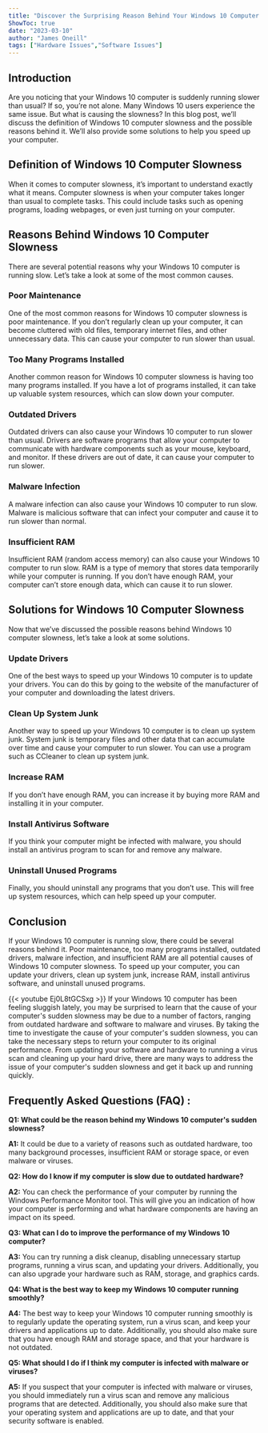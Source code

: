 ```yaml
---
title: "Discover the Surprising Reason Behind Your Windows 10 Computer's Sudden Slowness!"
ShowToc: true 
date: "2023-03-10"
author: "James Oneill" 
tags: ["Hardware Issues","Software Issues"]
---
```

## Introduction
Are you noticing that your Windows 10 computer is suddenly running slower than usual? If so, you’re not alone. Many Windows 10 users experience the same issue. But what is causing the slowness? In this blog post, we’ll discuss the definition of Windows 10 computer slowness and the possible reasons behind it. We’ll also provide some solutions to help you speed up your computer.

## Definition of Windows 10 Computer Slowness
When it comes to computer slowness, it’s important to understand exactly what it means. Computer slowness is when your computer takes longer than usual to complete tasks. This could include tasks such as opening programs, loading webpages, or even just turning on your computer.

## Reasons Behind Windows 10 Computer Slowness
There are several potential reasons why your Windows 10 computer is running slow. Let’s take a look at some of the most common causes.

### Poor Maintenance
One of the most common reasons for Windows 10 computer slowness is poor maintenance. If you don’t regularly clean up your computer, it can become cluttered with old files, temporary internet files, and other unnecessary data. This can cause your computer to run slower than usual.

### Too Many Programs Installed
Another common reason for Windows 10 computer slowness is having too many programs installed. If you have a lot of programs installed, it can take up valuable system resources, which can slow down your computer.

### Outdated Drivers
Outdated drivers can also cause your Windows 10 computer to run slower than usual. Drivers are software programs that allow your computer to communicate with hardware components such as your mouse, keyboard, and monitor. If these drivers are out of date, it can cause your computer to run slower.

### Malware Infection
A malware infection can also cause your Windows 10 computer to run slow. Malware is malicious software that can infect your computer and cause it to run slower than normal.

### Insufficient RAM
Insufficient RAM (random access memory) can also cause your Windows 10 computer to run slow. RAM is a type of memory that stores data temporarily while your computer is running. If you don’t have enough RAM, your computer can’t store enough data, which can cause it to run slower.

## Solutions for Windows 10 Computer Slowness
Now that we’ve discussed the possible reasons behind Windows 10 computer slowness, let’s take a look at some solutions.

### Update Drivers
One of the best ways to speed up your Windows 10 computer is to update your drivers. You can do this by going to the website of the manufacturer of your computer and downloading the latest drivers.

### Clean Up System Junk
Another way to speed up your Windows 10 computer is to clean up system junk. System junk is temporary files and other data that can accumulate over time and cause your computer to run slower. You can use a program such as CCleaner to clean up system junk.

### Increase RAM
If you don’t have enough RAM, you can increase it by buying more RAM and installing it in your computer.

### Install Antivirus Software
If you think your computer might be infected with malware, you should install an antivirus program to scan for and remove any malware.

### Uninstall Unused Programs
Finally, you should uninstall any programs that you don’t use. This will free up system resources, which can help speed up your computer.

## Conclusion
If your Windows 10 computer is running slow, there could be several reasons behind it. Poor maintenance, too many programs installed, outdated drivers, malware infection, and insufficient RAM are all potential causes of Windows 10 computer slowness. To speed up your computer, you can update your drivers, clean up system junk, increase RAM, install antivirus software, and uninstall unused programs.

{{< youtube Ej0L8tGCSxg >}} 
If your Windows 10 computer has been feeling sluggish lately, you may be surprised to learn that the cause of your computer's sudden slowness may be due to a number of factors, ranging from outdated hardware and software to malware and viruses. By taking the time to investigate the cause of your computer's sudden slowness, you can take the necessary steps to return your computer to its original performance. From updating your software and hardware to running a virus scan and cleaning up your hard drive, there are many ways to address the issue of your computer's sudden slowness and get it back up and running quickly.

## Frequently Asked Questions (FAQ) :
**Q1: What could be the reason behind my Windows 10 computer's sudden slowness?**

**A1:** It could be due to a variety of reasons such as outdated hardware, too many background processes, insufficient RAM or storage space, or even malware or viruses. 

**Q2: How do I know if my computer is slow due to outdated hardware?**

**A2:** You can check the performance of your computer by running the Windows Performance Monitor tool. This will give you an indication of how your computer is performing and what hardware components are having an impact on its speed. 

**Q3: What can I do to improve the performance of my Windows 10 computer?**

**A3:** You can try running a disk cleanup, disabling unnecessary startup programs, running a virus scan, and updating your drivers. Additionally, you can also upgrade your hardware such as RAM, storage, and graphics cards. 

**Q4: What is the best way to keep my Windows 10 computer running smoothly?**

**A4:** The best way to keep your Windows 10 computer running smoothly is to regularly update the operating system, run a virus scan, and keep your drivers and applications up to date. Additionally, you should also make sure that you have enough RAM and storage space, and that your hardware is not outdated. 

**Q5: What should I do if I think my computer is infected with malware or viruses?**

**A5:** If you suspect that your computer is infected with malware or viruses, you should immediately run a virus scan and remove any malicious programs that are detected. Additionally, you should also make sure that your operating system and applications are up to date, and that your security software is enabled.




